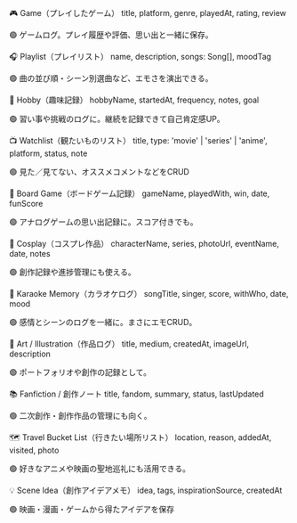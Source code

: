 🎮 Game（プレイしたゲーム）
title, platform, genre, playedAt, rating, review

🟢 ゲームログ。プレイ履歴や評価、思い出と一緒に保存。

🎧 Playlist（プレイリスト）
name, description, songs: Song[], moodTag

🟢 曲の並び順・シーン別選曲など、エモさを演出できる。

🧩 Hobby（趣味記録）
hobbyName, startedAt, frequency, notes, goal

🟢 習い事や挑戦のログに。継続を記録できて自己肯定感UP。

📺 Watchlist（観たいものリスト）
title, type: 'movie' | 'series' | 'anime', platform, status, note

🟢 見た／見てない、オススメコメントなどをCRUD

🎲 Board Game（ボードゲーム記録）
gameName, playedWith, win, date, funScore

🟢 アナログゲームの思い出記録に。スコア付きでも。

📸 Cosplay（コスプレ作品）
characterName, series, photoUrl, eventName, date, notes

🟢 創作記録や進捗管理にも使える。

🎤 Karaoke Memory（カラオケログ）
songTitle, singer, score, withWho, date, mood

🟢 感情とシーンのログを一緒に。まさにエモCRUD。

🎨 Art / Illustration（作品ログ）
title, medium, createdAt, imageUrl, description

🟢 ポートフォリオや創作の記録として。

📚 Fanfiction / 創作ノート
title, fandom, summary, status, lastUpdated

🟢 二次創作・創作作品の管理にも向く。

🗺 Travel Bucket List（行きたい場所リスト）
location, reason, addedAt, visited, photo

🟢 好きなアニメや映画の聖地巡礼にも活用できる。

💡 Scene Idea（創作アイデアメモ）
idea, tags, inspirationSource, createdAt

🟢 映画・漫画・ゲームから得たアイデアを保存

